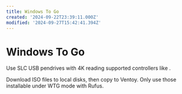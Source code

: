 ```yaml
---
title: Windows To Go
created: '2024-09-22T23:39:11.000Z'
modified: '2024-09-27T15:42:41.394Z'
---
```


# Windows To Go

Use SLC USB pendrives with 4K reading supported controllers like .

Download ISO files to local disks, then copy to Ventoy. Only use those installable under WTG mode with Rufus.
